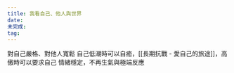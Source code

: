 ```yaml
---
title: 我看自己、他人與世界
date: 
未完成: 
tag:
---
```

對自己嚴格、對他人寬鬆
自己低潮時可以自癒，[[長期抗戰 - 愛自己的旅途]]，高傲時可以要求自己
情緒穩定，不再生氣與極端反應
